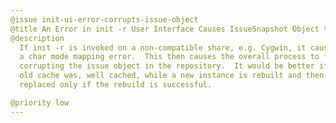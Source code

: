 ```yaml
---
@issue init-ui-error-corrupts-issue-object
@title An Error in init -r User Interface Causes IssueSnapshot Object to be Corrupted
@description
  If init -r is invoked on a non-compatible share, e.g. Cygwin, it causes
  a char mode mapping error.  This then causes the overall process to fail,
  corrupting the issue object in the repository.  It would be better if the
  old cache was, well cached, while a new instance is rebuilt and then
  replaced only if the rebuild is successful.

@priority low
---
```

